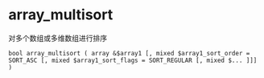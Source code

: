 # array\_multisort

对多个数组或多维数组进行排序

```
bool array_multisort ( array &$array1 [, mixed $array1_sort_order = SORT_ASC [, mixed $array1_sort_flags = SORT_REGULAR [, mixed $... ]]] )
```



